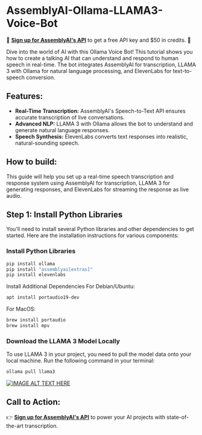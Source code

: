 # AssemblyAI-Ollama-LLAMA3-Voice-Bot

🔑 **[Sign up for AssemblyAI's API](https://www.assemblyai.com/?utm_source=github&utm_medium=referral&utm_campaign=smitha)** to get a free API key and $50 in credits. 🔑

Dive into the world of AI with this Ollama Voice Bot! This tutorial shows you how to create a talking AI that can understand and respond to human speech in real-time. The bot integrates AssemblyAI for transcription, LLAMA 3 with Ollama for natural language processing, and ElevenLabs for text-to-speech conversion.

## Features:
- **Real-Time Transcription:** AssemblyAI's Speech-to-Text API ensures accurate transcription of live conversations.
- **Advanced NLP:** LLAMA 3 with Ollama allows the bot to understand and generate natural language responses.
- **Speech Synthesis:** ElevenLabs converts text responses into realistic, natural-sounding speech.

## How to build:
This guide will help you set up a real-time speech transcription and response system using AssemblyAI for transcription, LLAMA 3 for generating responses, and ElevenLabs for streaming the response as live audio.

## Step 1: Install Python Libraries

You'll need to install several Python libraries and other dependencies to get started. Here are the installation instructions for various components:

### Install Python Libraries
```bash
pip install ollama
pip install "assemblyai[extras]"
pip install elevenlabs
```
Install Additional Dependencies
For Debian/Ubuntu:

```bash
apt install portaudio19-dev
```
For MacOS:

```bash
brew install portaudio
brew install mpv
```

### Download the LLAMA 3 Model Locally
To use LLAMA 3 in your project, you need to pull the model data onto your local machine. Run the following command in your terminal:

```bash
ollama pull llama3
```


[![IMAGE ALT TEXT HERE](https://img.youtube.com/vi/6ghNRkVNODo/0.jpg)](https://www.youtube.com/watch?v=6ghNRkVNODo)

## Call to Action:
👉 **[Sign up for AssemblyAI's API](https://www.assemblyai.com/?utm_source=github&utm_medium=referral&utm_campaign=smitha)** to power your AI projects with state-of-the-art transcription.
